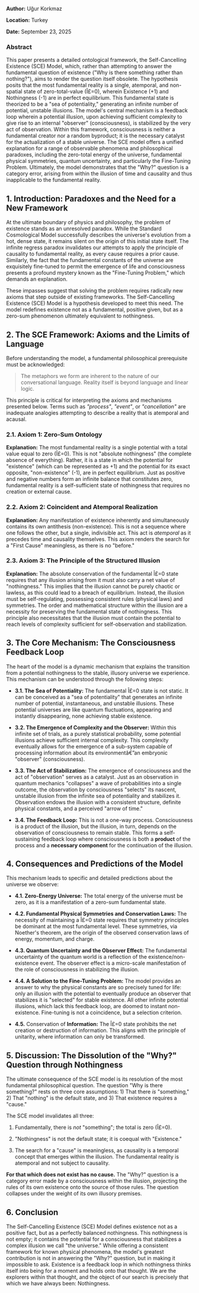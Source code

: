 **Author:** Uğur Korkmaz 

**Location:** Turkey

**Date:** September 23, 2025

### **Abstract**

This paper presents a detailed ontological framework, the Self-Cancelling Existence (SCE) Model, which, rather than attempting to answer the fundamental question of existence ("Why is there something rather than nothing?"), aims to render the question itself obsolete. The hypothesis posits that the most fundamental reality is a single, atemporal, and non-spatial state of zero-total-value (Î£=0), wherein Existence (+1) and Nothingness (-1) are in perfect equilibrium. This fundamental state is theorized to be a "sea of potentiality," generating an infinite number of potential, unstable illusions. The model's central mechanism is a feedback loop wherein a potential illusion, upon achieving sufficient complexity to give rise to an internal "observer" (consciousness), is stabilized by the very act of observation. Within this framework, consciousness is neither a fundamental creator nor a random byproduct; it is the necessary catalyst for the actualization of a stable universe. The SCE model offers a unified explanation for a range of observable phenomena and philosophical paradoxes, including the zero-total energy of the universe, fundamental physical symmetries, quantum uncertainty, and particularly the Fine-Tuning Problem. Ultimately, the model demonstrates that the "Why?" question is a category error, arising from within the illusion of time and causality and thus inapplicable to the fundamental reality.

**1\. Introduction: Paradoxes and the Need for a New Framework**
----------------------------------------------------------------

At the ultimate boundary of physics and philosophy, the problem of existence stands as an unresolved paradox. While the Standard Cosmological Model successfully describes the universe's evolution from a hot, dense state, it remains silent on the origin of this initial state itself. The infinite regress paradox invalidates our attempts to apply the principle of causality to fundamental reality, as every cause requires a prior cause. Similarly, the fact that the fundamental constants of the universe are exquisitely fine-tuned to permit the emergence of life and consciousness presents a profound mystery known as the "Fine-Tuning Problem," which demands an explanation.

These impasses suggest that solving the problem requires radically new axioms that step outside of existing frameworks. The Self-Cancelling Existence (SCE) Model is a hypothesis developed to meet this need. The model redefines existence not as a fundamental, positive given, but as a zero-sum phenomenon ultimately equivalent to nothingness.

**2\. The SCE Framework: Axioms and the Limits of Language**
------------------------------------------------------------

Before understanding the model, a fundamental philosophical prerequisite must be acknowledged:

> The metaphors we form are inherent to the nature of our conversational language. Reality itself is beyond language and linear logic.

This principle is critical for interpreting the axioms and mechanisms presented below. Terms such as _"process"_, _"event"_, or _"cancellation"_ are inadequate analogies attempting to describe a reality that is atemporal and acausal.

### **2.1. Axiom 1: Zero-Sum Ontology**

**Explanation:** The most fundamental reality is a single potential with a total value equal to zero (Î£=0). This is not "absolute nothingness" (the complete absence of everything). Rather, it is a state in which the potential for "existence" (which can be represented as +1) and the potential for its exact opposite, "non-existence" (-1), are in perfect equilibrium. Just as positive and negative numbers form an infinite balance that constitutes zero, fundamental reality is a self-sufficient state of nothingness that requires no creation or external cause.

### **2.2. Axiom 2: Coincident and Atemporal Realization**

**Explanation:** Any manifestation of existence inherently and simultaneously contains its own antithesis (non-existence). This is not a sequence where one follows the other, but a single, indivisible act. This act is _atemporal_ as it precedes time and causality themselves. This axiom renders the search for a "First Cause" meaningless, as there is no "before."

### **2.3. Axiom 3: The Principle of the Structured Illusion**

**Explanation:** The absolute conservation of the fundamental Î£=0 state requires that any illusion arising from it must also carry a net value of "nothingness." This implies that the illusion cannot be purely chaotic or lawless, as this could lead to a breach of equilibrium. Instead, the illusion must be self-regulating, possessing consistent rules (physical laws) and symmetries. The order and mathematical structure within the illusion are a necessity for preserving the fundamental state of nothingness. This principle also necessitates that the illusion must contain the potential to reach levels of complexity sufficient for self-observation and stabilization.

**3\. The Core Mechanism: The Consciousness Feedback Loop**
-----------------------------------------------------------

The heart of the model is a dynamic mechanism that explains the transition from a potential nothingness to the stable, illusory universe we experience. This mechanism can be understood through the following steps:

*   **3.1. The Sea of Potentiality:** The fundamental Î£=0 state is not static. It can be conceived as a "sea of potentiality" that generates an infinite number of potential, instantaneous, and unstable illusions. These potential universes are like quantum fluctuations, appearing and instantly disappearing, none achieving stable existence.
    
*   **3.2. The Emergence of Complexity and the Observer:** Within this infinite set of trials, as a purely statistical probability, some potential illusions achieve sufficient internal complexity. This complexity eventually allows for the emergence of a sub-system capable of processing information about its environmentâ€”an embryonic "observer" (consciousness).
    
*   **3.3. The Act of Stabilization:** The emergence of consciousness and the act of "observation" serves as a catalyst. Just as an observation in quantum mechanics "collapses" a wave of probabilities into a single outcome, the observation by consciousness "selects" its nascent, unstable illusion from the infinite sea of potentiality and stabilizes it. Observation endows the illusion with a consistent structure, definite physical constants, and a perceived "arrow of time."
    
*   **3.4. The Feedback Loop:** This is not a one-way process. Consciousness is a product of the illusion, but the illusion, in turn, depends on the observation of consciousness to remain stable. This forms a self-sustaining feedback loop where consciousness is both a **product** of the process and a **necessary component** for the continuation of the illusion.
    

**4.** Consequences and Predictions of the **Model**
----------------------------------------------------

This mechanism leads to specific and detailed predictions about the universe we observe:

*   **4.1. Zero-Energy Universe:** The total energy of the universe must be zero, as it is a manifestation of a zero-sum fundamental state.
    
*   **4.2. Fundamental Physical Symmetries and Conservation Laws:** The necessity of maintaining a Î£=0 state requires that symmetry principles be dominant at the most fundamental level. These symmetries, via Noether's theorem, are the origin of the observed conservation laws of energy, momentum, and charge.
    
*   **4.3. Quantum Uncertainty and the Observer Effect:** The fundamental uncertainty of the quantum world is a reflection of the existence/non-existence event. The observer effect is a micro-scale manifestation of the role of consciousness in stabilizing the illusion.
    
*   **4.4. A Solution to the Fine-Tuning Problem:** The model provides an answer to why the physical constants are so precisely tuned for life: only an illusion with the potential to eventually produce an observer that stabilizes it is "selected" for stable existence. All other infinite potential illusions, which lack this feedback loop, are doomed to instant non-existence. Fine-tuning is not a coincidence, but a selection criterion.
    
*   **4.5.** Conservation of **Information:** The Î£=0 state prohibits the net creation or destruction of information. This aligns with the principle of unitarity, where information can only be transformed.
    

**5\. Discussion: The Dissolution of the "Why?" Question through Nothingness**
------------------------------------------------------------------------------

The ultimate consequence of the SCE model is its resolution of the most fundamental philosophical question. The question "Why is there something?" rests on three core assumptions: 1) That there _is_ "something," 2) That "nothing" is the default state, and 3) That existence requires a "cause."

The SCE model invalidates all three:

1.  Fundamentally, there is _not_ "something"; the total is zero (Î£=0).
    
2.  "Nothingness" is not the default state; it is coequal with "Existence."
    
3.  The search for a "cause" is meaningless, as causality is a temporal concept that emerges within the illusion. The fundamental reality is atemporal and not subject to causality.
    

**For that which does not exist has no cause.** The "Why?" question is a category error made by a consciousness within the illusion, projecting the rules of its own existence onto the source of those rules. The question collapses under the weight of its own illusory premises.

**6\. Conclusion**
------------------

The Self-Cancelling Existence (SCE) Model defines existence not as a positive fact, but as a perfectly balanced nothingness. This nothingness is not empty; it contains the potential for a consciousness that stabilizes a complex illusion we call "the universe." While offering a consistent framework for known physical phenomena, the model's greatest contribution is not in answering the "Why?" question, but in making it impossible to ask. Existence is a feedback loop in which nothingness thinks itself into being for a moment and holds onto that thought. We are the explorers within that thought, and the object of our search is precisely that which we have always been: Nothingness.
